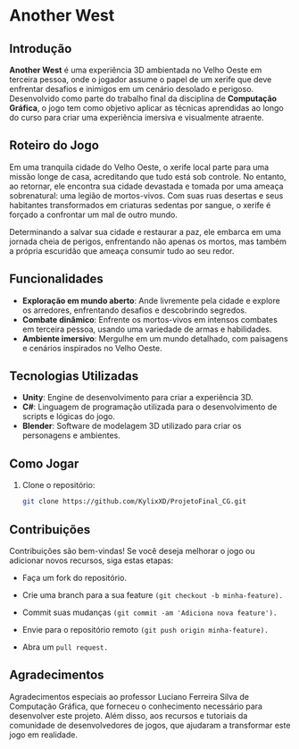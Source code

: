 # Another West

## Introdução

**Another West** é uma experiência 3D ambientada no Velho Oeste em terceira pessoa, onde o jogador assume o papel de um xerife que deve enfrentar desafios e inimigos em um cenário desolado e perigoso. Desenvolvido como parte do trabalho final da disciplina de **Computação Gráfica**, o jogo tem como objetivo aplicar as técnicas aprendidas ao longo do curso para criar uma experiência imersiva e visualmente atraente.

## Roteiro do Jogo

Em uma tranquila cidade do Velho Oeste, o xerife local parte para uma missão longe de casa, acreditando que tudo está sob controle. No entanto, ao retornar, ele encontra sua cidade devastada e tomada por uma ameaça sobrenatural: uma legião de mortos-vivos. Com suas ruas desertas e seus habitantes transformados em criaturas sedentas por sangue, o xerife é forçado a confrontar um mal de outro mundo.

Determinando a salvar sua cidade e restaurar a paz, ele embarca em uma jornada cheia de perigos, enfrentando não apenas os mortos, mas também a própria escuridão que ameaça consumir tudo ao seu redor.

## Funcionalidades

- **Exploração em mundo aberto**: Ande livremente pela cidade e explore os arredores, enfrentando desafios e descobrindo segredos.
- **Combate dinâmico**: Enfrente os mortos-vivos em intensos combates em terceira pessoa, usando uma variedade de armas e habilidades.
- **Ambiente imersivo**: Mergulhe em um mundo detalhado, com paisagens e cenários inspirados no Velho Oeste.

## Tecnologias Utilizadas

- **Unity**: Engine de desenvolvimento para criar a experiência 3D.
- **C#**: Linguagem de programação utilizada para o desenvolvimento de scripts e lógicas do jogo.
- **Blender**: Software de modelagem 3D utilizado para criar os personagens e ambientes.

## Como Jogar

1. Clone o repositório:
   ```bash
   git clone https://github.com/KylixXD/ProjetoFinal_CG.git

## Contribuições

Contribuições são bem-vindas! Se você deseja melhorar o jogo ou adicionar novos recursos, siga estas etapas:

- Faça um fork do repositório.

- Crie uma branch para a sua feature ```(git checkout -b minha-feature).```

- Commit suas mudanças ```(git commit -am 'Adiciona nova feature').```

- Envie para o repositório remoto ```(git push origin minha-feature).```

- Abra um ```pull request.```

## Agradecimentos

Agradecimentos especiais ao professor Luciano Ferreira Silva de Computação Gráfica, que forneceu o conhecimento necessário para desenvolver este projeto. Além disso, aos recursos e tutoriais da comunidade de desenvolvedores de jogos, que ajudaram a transformar este jogo em realidade.

